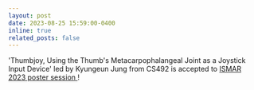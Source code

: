 ```yaml
---
layout: post
date: 2023-08-25 15:59:00-0400
inline: true
related_posts: false
---
```


'Thumbjoy, Using the Thumb's Metacarpophalangeal Joint as a Joystick Input Device' led by Kyungeun Jung from CS492 is accepted to <a href="https://ismar23.org/">ISMAR 2023 poster session </a> ! 

